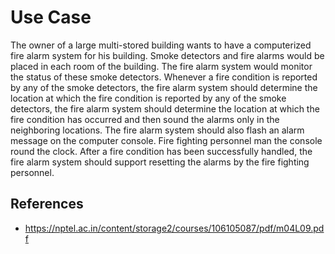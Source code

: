 # Use Case
The owner of a large multi-stored building wants to have a computerized fire
alarm system for his building. Smoke detectors and fire alarms would be placed
in each room of the building. The fire alarm system would monitor the status of
these smoke detectors. Whenever a fire condition is reported by any of the
smoke detectors, the fire alarm system should determine the location at which
the fire condition is reported by any of the smoke detectors, the fire alarm system
should determine the location at which the fire condition has occurred and then
sound the alarms only in the neighboring locations. The fire alarm system should
also flash an alarm message on the computer console. Fire fighting personnel
man the console round the clock. After a fire condition has been successfully
handled, the fire alarm system should support resetting the alarms by the fire
fighting personnel. 



## References
- https://nptel.ac.in/content/storage2/courses/106105087/pdf/m04L09.pdf
